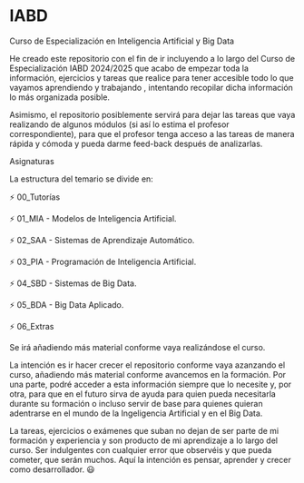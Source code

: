 # IABD
Curso de Especialización en Inteligencia Artificial y Big Data

He creado este repositorio con el fin de ir incluyendo a lo largo del Curso de Especialización IABD 2024/2025 que acabo de empezar toda la información, ejercicios y tareas que realice para tener accesible todo lo que vayamos aprendiendo y trabajando , intentando recopilar dicha información lo más organizada posible.

Asimismo, el repositorio posiblemente servirá para dejar las tareas que vaya realizando de algunos módulos (si así lo estima el profesor correspondiente), para que el profesor tenga acceso a las tareas de manera rápida y cómoda y pueda darme feed-back después de analizarlas.

Asignaturas

La estructura del temario se divide en:

⚡ 00_Tutorías

⚡ 01_MIA - Modelos de Inteligencia Artificial.

⚡ 02_SAA - Sistemas de Aprendizaje Automático.

⚡ 03_PIA - Programación de Inteligencia Artificial.

⚡ 04_SBD - Sistemas de Big Data.

⚡ 05_BDA - Big Data Aplicado.

⚡ 06_Extras

Se irá añadiendo más material conforme vaya realizándose el curso.

La intención es ir hacer crecer el repositorio conforme vaya azanzando el curso, añadiendo más material conforme avancemos en la formación. Por una parte, podré acceder a esta información siempre que lo necesite y, por otra, para que en el futuro sirva de ayuda para quien pueda necesitarla durante su formación o incluso servir de base para quienes quieran adentrarse en el mundo de la Ingeligencia Artificial y en el Big Data.

La tareas, ejercicios o exámenes que suban no dejan de ser parte de mi formación y experiencia y son producto de mi aprendizaje a lo largo del curso. Ser indulgentes con cualquier error que observéis y que pueda cometer, que serán muchos.
Aquí la intención es pensar, aprender y crecer como desarrollador. 😃
